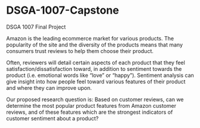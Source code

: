 # DSGA-1007-Capstone
DSGA 1007 Final Project

Amazon is the leading ecommerce market for various products. The popularity of the site and the diversity of the products means that many consumers trust reviews to help them choose their product. 



Often, reviewers will detail certain aspects of each product that they feel satisfaction/dissatisfaction toward, in addition to sentiment towards the product (i.e. emotional words like “love” or “happy”). Sentiment analysis can give insight into how people feel toward various features of their product and where they can improve upon. 


Our proposed research question is: Based on customer reviews, can we determine the most popular product features from Amazon customer reviews, and of these features which are the strongest indicators of customer sentiment about a product? 

